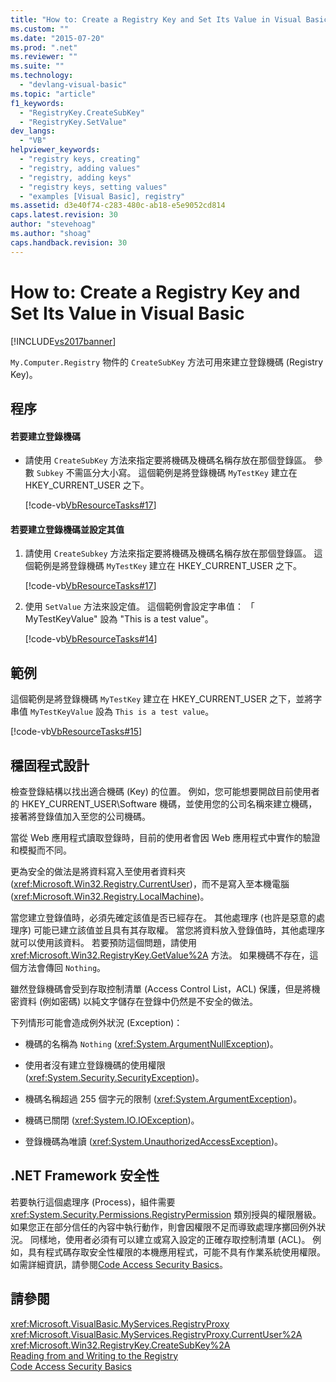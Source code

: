 ```yaml
---
title: "How to: Create a Registry Key and Set Its Value in Visual Basic | Microsoft Docs"
ms.custom: ""
ms.date: "2015-07-20"
ms.prod: ".net"
ms.reviewer: ""
ms.suite: ""
ms.technology: 
  - "devlang-visual-basic"
ms.topic: "article"
f1_keywords: 
  - "RegistryKey.CreateSubKey"
  - "RegistryKey.SetValue"
dev_langs: 
  - "VB"
helpviewer_keywords: 
  - "registry keys, creating"
  - "registry, adding values"
  - "registry, adding keys"
  - "registry keys, setting values"
  - "examples [Visual Basic], registry"
ms.assetid: d3e40f74-c283-480c-ab18-e5e9052cd814
caps.latest.revision: 30
author: "stevehoag"
ms.author: "shoag"
caps.handback.revision: 30
---
```

# How to: Create a Registry Key and Set Its Value in Visual Basic
[!INCLUDE[vs2017banner](../../../../visual-basic/includes/vs2017banner.md)]

`My.Computer.Registry` 物件的 `CreateSubKey` 方法可用來建立登錄機碼 \(Registry Key\)。  
  
## 程序  
  
#### 若要建立登錄機碼  
  
-   請使用 `CreateSubKey` 方法來指定要將機碼及機碼名稱存放在那個登錄區。  參數  `Subkey`  不需區分大小寫。  這個範例是將登錄機碼 `MyTestKey` 建立在 HKEY\_CURRENT\_USER 之下。  
  
     [!code-vb[VbResourceTasks#17](../../../../visual-basic/developing-apps/programming/computer-resources/codesnippet/visualbasic/how-to-create-a-registry_1.vb)]  
  
#### 若要建立登錄機碼並設定其值  
  
1.  請使用 `CreateSubkey` 方法來指定要將機碼及機碼名稱存放在那個登錄區。  這個範例是將登錄機碼 `MyTestKey` 建立在 HKEY\_CURRENT\_USER 之下。  
  
     [!code-vb[VbResourceTasks#17](../../../../visual-basic/developing-apps/programming/computer-resources/codesnippet/visualbasic/how-to-create-a-registry_1.vb)]  
  
2.  使用 `SetValue` 方法來設定值。  這個範例會設定字串值： 「  MyTestKeyValue" 設為 "This is a test value"。  
  
     [!code-vb[VbResourceTasks#14](../../../../visual-basic/developing-apps/programming/computer-resources/codesnippet/visualbasic/how-to-create-a-registry_2.vb)]  
  
## 範例  
 這個範例是將登錄機碼 `MyTestKey` 建立在 HKEY\_CURRENT\_USER 之下，並將字串值 `MyTestKeyValue` 設為 `This is a test value`。  
  
 [!code-vb[VbResourceTasks#15](../../../../visual-basic/developing-apps/programming/computer-resources/codesnippet/visualbasic/how-to-create-a-registry_3.vb)]  
  
## 穩固程式設計  
 檢查登錄結構以找出適合機碼 \(Key\) 的位置。  例如，您可能想要開啟目前使用者的 HKEY\_CURRENT\_USER\\Software 機碼，並使用您的公司名稱來建立機碼，  接著將登錄值加入至您的公司機碼。  
  
 當從 Web 應用程式讀取登錄時，目前的使用者會因 Web 應用程式中實作的驗證和模擬而不同。  
  
 更為安全的做法是將資料寫入至使用者資料夾 \(<xref:Microsoft.Win32.Registry.CurrentUser>\)，而不是寫入至本機電腦 \(<xref:Microsoft.Win32.Registry.LocalMachine>\)。  
  
 當您建立登錄值時，必須先確定該值是否已經存在。  其他處理序 \(也許是惡意的處理序\) 可能已建立該值並且具有其存取權。  當您將資料放入登錄值時，其他處理序就可以使用該資料。  若要預防這個問題，請使用 <xref:Microsoft.Win32.RegistryKey.GetValue%2A> 方法。  如果機碼不存在，這個方法會傳回 `Nothing`。  
  
 雖然登錄機碼會受到存取控制清單 \(Access Control List，ACL\) 保護，但是將機密資料 \(例如密碼\) 以純文字儲存在登錄中仍然是不安全的做法。  
  
 下列情形可能會造成例外狀況 \(Exception\)：  
  
-   機碼的名稱為 `Nothing` \(<xref:System.ArgumentNullException>\)。  
  
-   使用者沒有建立登錄機碼的使用權限 \(<xref:System.Security.SecurityException>\)。  
  
-   機碼名稱超過 255 個字元的限制 \(<xref:System.ArgumentException>\)。  
  
-   機碼已關閉 \(<xref:System.IO.IOException>\)。  
  
-   登錄機碼為唯讀 \(<xref:System.UnauthorizedAccessException>\)。  
  
## .NET Framework 安全性  
 若要執行這個處理序 \(Process\)，組件需要 <xref:System.Security.Permissions.RegistryPermission> 類別授與的權限層級。  如果您正在部分信任的內容中執行動作，則會因權限不足而導致處理序擲回例外狀況。  同樣地，使用者必須有可以建立或寫入設定的正確存取控制清單 \(ACL\)。  例如，具有程式碼存取安全性權限的本機應用程式，可能不具有作業系統使用權限。  如需詳細資訊，請參閱[Code Access Security Basics](../Topic/Code%20Access%20Security%20Basics.md)。  
  
## 請參閱  
 <xref:Microsoft.VisualBasic.MyServices.RegistryProxy>   
 <xref:Microsoft.VisualBasic.MyServices.RegistryProxy.CurrentUser%2A>   
 <xref:Microsoft.Win32.RegistryKey.CreateSubKey%2A>   
 [Reading from and Writing to the Registry](../../../../visual-basic/developing-apps/programming/computer-resources/reading-from-and-writing-to-the-registry.md)   
 [Code Access Security Basics](../Topic/Code%20Access%20Security%20Basics.md)